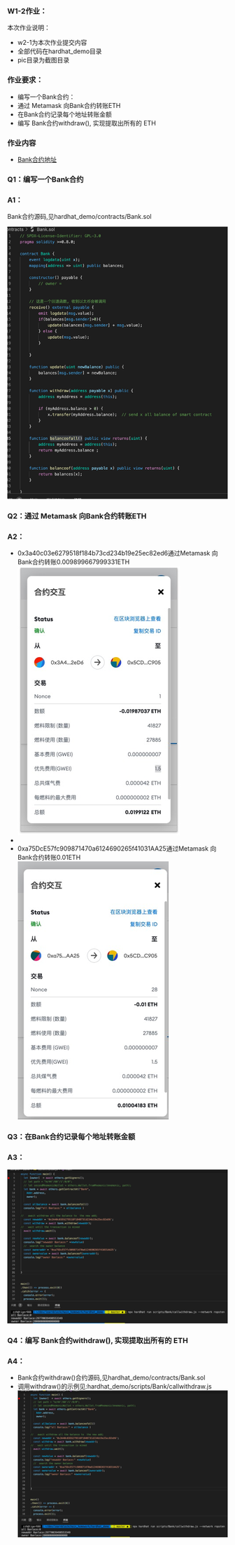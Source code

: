 ### W1-2作业：
本次作业说明：
- w2-1为本次作业提交内容
- 全部代码在hardhat_demo目录
- pic目录为截图目录

### 作业要求：
* 编写⼀个Bank合约：
* 通过 Metamask 向Bank合约转账ETH
* 在Bank合约记录每个地址转账⾦额
* 编写 Bank合约withdraw(), 实现提取出所有的 ETH


### 作业内容
- [Bank合约地址](https://ropsten.etherscan.io/address/0x2DB5110801a01DAbF843CC47Af0f7fa472b0724f)

### Q1：编写⼀个Bank合约

### A1： 
  Bank合约源码,见hardhat_demo/contracts/Bank.sol

  ![Bank合约源码截图](../pic/bank_contract_code.jpg)

### Q2：通过 Metamask 向Bank合约转账ETH

### A2：
- 0x3a40c03e6279518f184b73cd234b19e25ec82ed6通过Metamask 向Bank合约转账0.009899667999331ETH
  ![Metamask转账截图01](../pic/bank_metamask_send01.jpg)
- 
- 0xa75DcE57fc909871470a6124690265f41031AA25通过Metamask 向Bank合约转账0.01ETH
  ![Metamask转账截图02](../pic/bank_metamask_send02.jpg)

### Q3：在Bank合约记录每个地址转账⾦额

### A3：
![Bank合约记录每个地址转账⾦额](../pic/bank_history_balance.jpg)

### Q4：编写 Bank合约withdraw(), 实现提取出所有的 ETH

### A4：
- Bank合约withdraw()合约源码,见hardhat_demo/contracts/Bank.sol
- 调用withdraw()的示例见:hardhat_demo/scripts/Bank/callwithdraw.js
![withdraw()调用](../pic/bank_history_balance.jpg)

